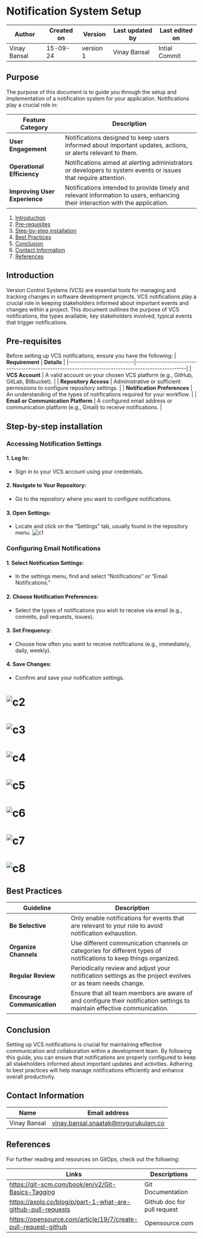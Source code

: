 # Notification System Setup

| Author        | Created on | Version | Last updated by | Last edited on |
|-------------|---------|-------------|-------------|---------|
| Vinay Bansal | 15-09-24 | version 1 | Vinay Bansal | Intial Commit |


## Purpose
The purpose of this document is to guide you through the setup and implementation of a notification system for your application. Notifications play a crucial role in:

| Feature Category        | Description                                                                                              | 
|-------------------------|----------------------------------------------------------------------------------------------------------|
| **User Engagement**     | Notifications designed to keep users informed about important updates, actions, or alerts relevant to them. | 
| **Operational Efficiency** | Notifications aimed at alerting administrators or developers to system events or issues that require attention. |
| **Improving User Experience** | Notifications intended to provide timely and relevant information to users, enhancing their interaction with the application. |

  
1. [Introduction](#introduction)
2. [Pre-requisites](#pre-requisites)
3. [Step-by-step installation](#step-by-step-installation)
4. [Best Practices](#best-practices)
5. [Conclusion](#conclusion)
6. [Contact Information](#contact-information)
7. [References](#references)

## Introduction

Version Control Systems (VCS) are essential tools for managing and tracking changes in software development projects. VCS notifications play a crucial role in keeping stakeholders informed about important events and changes within a project. This document outlines the purpose of VCS notifications, the types available, key stakeholders involved, typical events that trigger notifications.

## Pre-requisites
Before setting up VCS notifications, ensure you have the following:
| **Requirement**           | **Details**                                                                                       |
|---------------------------|---------------------------------------------------------------------------------------------------|
| **VCS Account**           | A valid account on your chosen VCS platform (e.g., GitHub, GitLab, Bitbucket).                    |
| **Repository Access**     | Administrative or sufficient permissions to configure repository settings.                        |
| **Notification Preferences** | An understanding of the types of notifications required for your workflow.                         |
| **Email or Communication Platform** | A configured email address or communication platform (e.g., Gmail) to receive notifications.        |


##  Step-by-step installation


### Accessing Notification Settings

#### 1.	Log In:
- Sign in to your VCS account using your credentials.
#### 2.	Navigate to Your Repository:
-	Go to the repository where you want to configure notifications.
#### 3.	Open Settings:
-	Locate and click on the “Settings” tab, usually found in the repository menu.
![c1](https://github.com/user-attachments/assets/39bae158-3c32-48af-830a-2573a5bde83e)

### Configuring Email Notifications

#### 1.	Select Notification Settings:
-	In the settings menu, find and select “Notifications” or “Email Notifications.”
#### 2.	Choose Notification Preferences:
-	Select the types of notifications you wish to receive via email (e.g., commits, pull requests, issues).
#### 3.	Set Frequency:
-	Choose how often you want to receive notifications (e.g., immediately, daily, weekly).
#### 4.	Save Changes:
-	Confirm and save your notification settings.
# ![c2](https://github.com/user-attachments/assets/ff122e4e-9849-43ea-ad7d-b94d05ad7bd0)
# ![c3](https://github.com/user-attachments/assets/c3721bd5-7480-4c21-a445-2f5b0fc690ac)
# ![c4](https://github.com/user-attachments/assets/ed9be4be-63cf-44c2-b65a-dc9640367d95)
# ![c5](https://github.com/user-attachments/assets/f58e8fc8-f7db-4701-a4de-ca25527f32e3)
# ![c6](https://github.com/user-attachments/assets/a2caa9ff-2533-43dd-8ed5-8816528e6fdd)

# ![c7](https://github.com/user-attachments/assets/5992bbb7-95f7-41e0-ad8f-a8b1f7265723)
# ![c8](https://github.com/user-attachments/assets/4ceb127a-151d-4764-a014-cb889150f20c)



## Best Practices
| **Guideline**             | **Description**                                                                                           |
|---------------------------|-----------------------------------------------------------------------------------------------------------|
| **Be Selective**          | Only enable notifications for events that are relevant to your role to avoid notification exhaustion.       |
| **Organize Channels**     | Use different communication channels or categories for different types of notifications to keep things organized. |
| **Regular Review**        | Periodically review and adjust your notification settings as the project evolves or as team needs change. |
| **Encourage Communication** | Ensure that all team members are aware of and configure their notification settings to maintain effective communication. |

## Conclusion

Setting up VCS notifications is crucial for maintaining effective communication and collaboration within a development team. By following this guide, you can ensure that notifications are properly configured to keep all stakeholders informed about important updates and activities. Adhering to best practices will help manage notifications efficiently and enhance overall productivity.


## Contact Information

| Name | Email address|
|------|---------------------|
| Vinay Bansal | vinay.bansal.snaatak@mygurukulam.co |

## References
For further reading and resources on GitOps, check out the following:

| Links | Descriptions|
|------|---------------------|
| https://git-scm.com/book/en/v2/Git-Basics-Tagging| Git Documentation |
|https://axolo.co/blog/p/part-1-what-are-github-pull-requests| Github doc for pull request|
|https://opensource.com/article/19/7/create-pull-request-github|Opensource.com|

